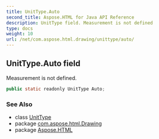 ```yaml
---
title: UnitType.Auto
second_title: Aspose.HTML for Java API Reference
description: UnitType field. Measurement is not defined
type: docs
weight: 10
url: /net/com.aspose.html.drawing/unittype/auto/
---
```

## UnitType.Auto field

Measurement is not defined.

```java
public static readonly UnitType Auto;
```

### See Also

* class [UnitType](../)
* package [com.aspose.html.Drawing](../../unittype/)
* package [Aspose.HTML](../../../)
